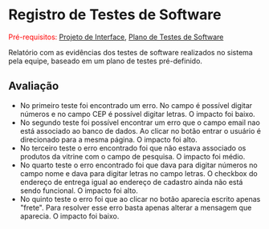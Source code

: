 # Registro de Testes de Software

<span style="color:red">Pré-requisitos: <a href="3-Projeto de Interface.md"> Projeto de Interface</a></span>, <a href="8-Plano de Testes de Software.md"> Plano de Testes de Software</a>

Relatório com as evidências dos testes de software realizados no sistema pela equipe, baseado em um plano de testes pré-definido.

## Avaliação

+ No primeiro teste foi encontrado um erro. No campo é possível digitar números e no campo CEP é possível digitar letras. O impacto foi baixo.
+ No segundo teste foi possível encontrar um erro que o campo email nao está associado ao banco de dados. Ao clicar no botão entrar o usuário é direcionado para a mesma página. O impacto foi alto.
+ No terceiro teste o erro encontrado foi que não estava associado os produtos da vitrine com o campo de pesquisa. O impacto foi médio.
+ No quarto teste o erro encontrado foi que dava para digitar números no campo nome e dava para digitar letras no campo letras. O checkbox do endereço de entrega igual ao endereço de cadastro ainda não está sendo funcional. O impacto foi alto.
+ No quinto teste o erro foi que ao clicar no botão aparecia escrito apenas "frete". Para resolver esse erro basta apenas alterar a mensagem que aparecia. O impacto foi baixo.
